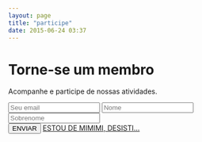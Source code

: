 ```yaml
---
layout: page
title: "participe"
date: 2015-06-24 03:37
---
```


<h1>Torne-se um membro</h1>

Acompanhe e participe de nossas atividades.

<form action="//ixdasp.us7.list-manage.com/subscribe/post?u=3914aea2883d76dd214ac9882&amp;id=f365a3d215" method="post" id="mc-embedded-subscribe-form" name="mc-embedded-subscribe-form" class="mailchilp" target="_blank" novalidate>
	<input type="email" value="" name="EMAIL" placeholder="Seu email" id="mce-EMAIL" tabindex="1" title="Seu email">
	<input type="text" value="" name="FNAME" placeholder="Nome" id="mce-FNAME" tabindex="2" title="Nome">
	<input type="text" class="last" value="" name="LNAME" placeholder="Sobrenome" id="mce-LNAME" tabindex="3" title="Sobrenome">
	<input type="hidden" name="b_3914aea2883d76dd214ac9882_f365a3d215" tabindex="-1" value="">
	<div class="wrapper-full action">
	<input type="submit" value="ENVIAR" name="subscribe" id="mc-embedded-subscribe" class="btn-one" tabindex="4" title="ENVIAR">
		<a href="./" class="mimimi">ESTOU DE MIMIMI, DESISTI...</a>
	</div>
	<div id="mce-responses" class="clear">
		<div class="response" id="mce-error-response" style="display:none"></div>
		<div class="response" id="mce-success-response" style="display:none"></div>
	</div>    
</form>

<!--End mc_embed_signup-->
